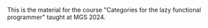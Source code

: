 This is the material for the course 
"Categories for the lazy functional programmer"
taught at MGS 2024.
